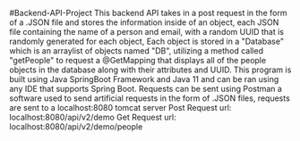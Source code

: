 #Backend-API-Project
This backend API takes in a post request in the form of a .JSON file and stores the information inside of an object, each JSON file containing the name of a person and email, with a random UUID that is randomly generated for each object, Each object is stored in a "Database" which is an arraylist of objects named "DB", utilizing a method called "getPeople" to request a @GetMapping that displays all of the people objects in the database along with their attributes and UUID. 
This program is built using Java SpringBoot Framework and Java 11 and can be ran using any IDE that supports Spring Boot.
Requests can be sent using Postman a software used to send artificial requests in the form of .JSON files, requests are sent to a localhost:8080 tomcat server
Post Request url: localhost:8080/api/v2/demo
Get Request url: localhost:8080/api/v2/demo/people
